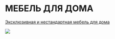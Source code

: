 # МЕБЕЛЬ ДЛЯ ДОМА

[Эксклюзивная и нестандартная мебель для дома](https://serdzhius.github.io/mebel-home/)

[![](https://serdzhius.github.io/mebel-home/img/mebel-home.jpg)](https://serdzhius.github.io/mebel-home/)
